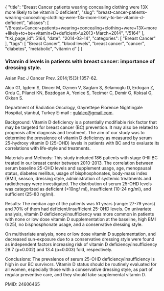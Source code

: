 {
    "title": "Breast Cancer patients wearing concealing clothing were 13X more likely to be vitamin D deficient",
    "slug": "breast-cancer-patients-wearing-concealing-clothing-were-13x-more-likely-to-be-vitamin-d-deficient",
    "aliases": [
        "/Breast+Cancer+patients+wearing+concealing+clothing+were+13X+more+likely+to+be+vitamin+D+deficient+\u2013+March+2014",
        "/5164"
    ],
    "tiki_page_id": 5164,
    "date": "2014-03-14",
    "categories": [
        "Breast Cancer"
    ],
    "tags": [
        "Breast Cancer",
        "blood levels",
        "breast cancer",
        "cancer",
        "diabetes",
        "metabolic",
        "vitamin d"
    ]
}


### Vitamin d levels in patients with breast cancer: importance of dressing style.

Asian Pac J Cancer Prev. 2014;15(3):1357-62.

Alco G1, Igdem S, Dincer M, Ozmen V, Saglam S, Selamoglu D, Erdogan Z, Ordu C, Pilanci KN, Bozdogan A, Yenice S, Tecimer C, Demir G, Koksal G, Okkan S.

Department of Radiation Oncology, Gayrettepe Florence Nightingale Hospital, stanbul, Turkey E-mail : gulalco@gmail.com.

Background: Vitamin D deficiency is a potentially modifiable risk factor that may be targeted for breast cancer (BC) prevention. It may also be related to prognosis after diagnosis and treatment. The aim of our study was to determine the prevalence of vitamin D deficiency as measured by serum 25-hydroxy vitamin D (25-OHD) levels in patients with BC and to evaluate its correlations with life-style and treatments. 

Materials and Methods: This study included 186 patients with stage 0-III BC treated in our breast center between 2010-2013. The correlation between serum baseline 25-OHD levels and supplement usage, age, menopausal status, diabetes mellitus, usage of bisphosphonates, body-mass index (BMI), season, dressing style, administration of systemic treatments and radiotherapy were investigated. The distribution of serum 25-OHD levels was categorized as deficient (<10ng/ ml), insufficient (10-24 ng/ml), and sufficient (25-80 ng/ml). 

Results: The median age of the patients was 51 years (range: 27-79 years) and 70% of them had deficient/insufficient 25-OHD levels. On univariate analysis, vitamin D deficiency/insufficiency was more common in patients with none or low dose vitamin D supplementation at the baseline, high BMI (≥25), no bisphosphonate usage, and a conservative dressing style. 

On multivariate analysis, none or low dose vitamin D supplementation, and decreased sun-exposure due to a conservative dressing style were found as independent factors increasing risk of vitamin D deficiency/insufficiency 28.7 (p=0.002) and 13.4 (p=0.003) fold, respectively. 

Conclusions: The prevalence of serum 25-OHD deficiency/insufficiency is high in our BC survivors. Vitamin D status should be routinely evaluated for all women, especially those with a conservative dressing style, as part of regular preventive care, and they should take supplemental vitamin D.

PMID: 24606465